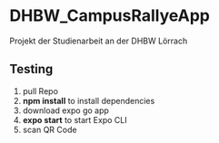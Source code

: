 # DHBW_CampusRallyeApp

Projekt der Studienarbeit an der DHBW Lörrach

## Testing
1. pull Repo
2. **npm install** to install dependencies
3. download expo go app
4. **expo start** to start Expo CLI
5. scan QR Code